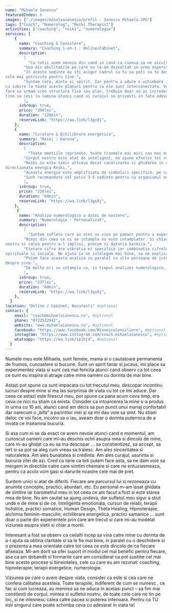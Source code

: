 ```yaml
---
name: "Mihaela Ionescu"
featuredIndex: 8
images: ["./images/mihaleaionescu/profil - Ionescu Mihaela.JPG"]
tags: ["Coach", "Numerolog", "Reiki Therapist"]
activities: ["coaching", "reiki", "numerologie"]
services: [
    {
      name: "Coaching & Consilere",
      summary: "Coaching 1-on-1 : Online/Cabinet",
      description:
        [
          "Cu totii avem nevoie din cand in cand ca cineva sa ne asculte, sa ne simtim intelesi, sa ne putem spune oful fara sa ne simtim judecati si avand un sentiment de siguranta ca tot ceea ce am exprimat ramane “acolo”. Si de cele mai multe ori, nu ne simtim confortabil sa facem asta cu prietenii sau familia. Nu pentru ca ei nu ne-ar dori binele, ci pentru ca tocmai acest bine ii face pe oameni sa isi dea cu parerea, sa emita judecati din dorinta de a empatiza cu tine, sa dea sfaturi … iar toate acestea ori iti aduc o stare de bine temporara care satisface doar ego-ul, ori este un adevar al lor impus involuntar asupra ta.",
        "Una din abilitatile pe care eu le-am dezvoltat in urma experientelor de viata, a formarilor pe care le-am facut si cea care m-a ajutat cel mai mult in lucrul cu mine, este aceea de a asculta, de a observa, de a comunica fara sa judec. Ceea ce suntem este rezultatul experientelor prin care am trecut, a credintelor pe care ni le-am format, a valorilor pe care le avem, si toate acestea ne fac sa vedem viata intr-un anume fel, avem o anume perspectiva a noastra, care uneori ne ajuta, alteori fara sa ne dam seama ne incurca.",
        "In aceste sedinte eu iti asigur cadrul ca tu sa poti sa te deschizi si impreuna sa identificam ce anume te doare cu adevarat, ce te tine pe loc, sa constientizezi si sa schimbi credintele care te limiteaza, sa poti sa privesti cu blandete si acceptare partile din tine care au stat pana acum in umbra si care ascund darurile tale. Intr-un cuvant, te ajut sa-ti schimbi perspectiva asupra ta si a vietii, astfel incat tu sa faci alegerile
cele mai potrivite pentru tine.",
        "Suntem corp, minte si spirit. Iar pentru a aduce o schimbare in viata noastra, avem nevoie sa ne uitam
cu iubire la toate aceste planuri pentru ca ele sunt interconectate. Vom face asta asa cum tu ai nevoie,
fara sa urmam vreo structura fixa sau plan, trebuie doar sa ai incredere ca tot ce este mai bun pentru
tine va iesi la lumina atunci cand ai curajul sa privesti in fata adevarul tau.",
        ],
      isGroup: true,
      price: "390lei",
      duration: "120min",
      reserveLink: "https://wa.link/l3gx8j",
    },
    {
      name: "Curatare & Echilibrare energetica",
      summary: "Reiki : Karuna",
      description:
        [
          "Toate emotiile reprimate, toate traumele mai mici sau mai mari prin care noi am trecut, impactul emotional al experientelor de viata dureroase, sunt stocate in corpul nostru la nivel energetic sub forma unor blocaje energetice de care nu suntem constienti. Afectiunile de care suferim reprezinta de fapt reactia corpului in fata unei acumulari de energie negativa (amprenta emotionala a traumelor) intr-o anumita zona si de aici manifestarea in plan fizic. Sau atunci cand exista o durere intr-o zona din corp, acolo s-a acumulat energie negativa care cere sa fie eliberata.",
        "Corpul nostru este atat de inteligent, ne spune efectiv tot ce avem nevoie sa stim si tot ce are nevoie. Si tot el are puterea de a se regenera, daca il ascultam si ii asiguram echilibrul necesar. Acest echilibru se realizeaza la nivel mental – prin modul in care vedem lucrurile, la nivel emotional – prin procesarea emotiilor reprimate si recunoasterea/trairea celor prezente, si la nivel energetic – prin asigurarea unui flux energetic optim de-a lungul canalelor, meridianelor, a centrilor energetici (chakre).",
        "Reiki nu este nimic altceva decat canalizarea si ghidarea in corpul unei persoane a unui aport de energie benefica, cu rolul de a elibera/curata zonele in care energia este blocata pentru ca fluxul firesc al energiei vitale sa fie restabilit. Mainile terapeutului emit aceasta energie, si scaneaza corpul pacientului de la nivelul chakrei coroana pana la nivelul chakrei radacina, de la o distanta de cca 5 cm. inteligenta noastra nativa preia aceasta energie si o dirijeza spre zonele care au cea mai mare nevoie, atat cat este necesar si cat ne este permis, in fiecare moment. Terapeutul este practic un canal de lumina prin care energia divina este transmisa si ghidata spre vindecarea fizica si emotionala a persoanei catre care este
directionata energia Reiki.",
        "Aceasta energie este amplificata de simboluri specifice, pe care terapeutul le dobandeste prin initiere, un fel de chei care deschid porti catre alte dimensiuni si aduc in aici si acum puterea lor. Mai presus, Karuna ne conecteaza la energia vindecatoare si plina de iubire a Arhanghelilor si a Fecioarei Maria, ceea ce face ca terapia sa fie una cu adevarat vindecatoare, pentru ca ne ajuta sa devenim constienti de CAUZA care sta la baza blocajelor noastre. Dar, chiar daca acest lucru nu ne este relevat de fiecare data (poate ca nu avem nevoie sa aducem la suprafata ceva din subconstient sau sa activam o trauma), procesul de curatare si echilibrare energetica are loc oricum.",
        "Sunt recomandate cel putin 3-5 sedinte pentru ca organismul nostru sa beneficieze pe deplin de aportul de energie primit, pentru a-l integra si coordona in modul optim vindecarii noastre. De asemenea, este posibil ca o serie de constientizari sa aiba loc pe parcursul acestor sedinte, motiv pentru care recomand, daca se simte nevoia, unei sustineri terapeutice psiho-emotionale.",
        ],
      isGroup: true,
      price: "210lei",
      duration: "60min",
      reserveLink: "https://wa.link/l3gx8j",
    },
     {
      name: "Analiza numerologica a datei de nastere",
      summary: "Numerologie : Personalizat",
      description:
        [
          "Suntem suflete care au ales sa vina pe pamant pentru a experimenta aceasta existenta, pentru a invata anumite lectii, pentru a plati anumite datorii karmice. La nastere uitam toate cele pe care sufletul nostru le-a ales insa mediul in care crestem , experientele prin care trecem, oamenii pe care ii intalnim, sunt exact acelea de care avem nevoie pentru a ne implini destinul.",
        "Nimic din ceea ce ni se intampla nu este intamplator. Si chiar data in care ne-am nascut, prin cifrele pe care le contine, ne ofera anumite trasaturi, abilitati, inclinatii, aptitudini, ne vorbeste despre vulnerabilitatile noastre si ne arata catre ce ne indraptam in aceasta viata – despre ce este destinul
nostru si calea pentru a-l implini, precum si datoria karmica.",
        "Fiecare cifra are vibratia ei specifica iar combinatia cifrelor din matrita psiho-energo-informationala ce se creeaza plecand de la cifrul numeric personal, ne ofera foarte multe informatii despre ce este important pentru noi, cum suntem perceputi de altii, relatia cu parintii si cu lumea, aspecte materiale,
spirituale si sociale. Ne ajuta sa ne intelegem mai bine, sa ne explicam anumite lucruri despre noi , sa vedem ce avem de facut pe calea destinului nostru si unde ne aflam in acest moment.",
        "Putem face aceasta analiza in paralel cu alta persoana de interes pentru noi, si vedem astfel cum si de ce ne-am atras, compatibilitatile/diferentele existente, cum se intersecteaza caile noastre, fiind o modalitate excelenta de a-l intelege si cunoaste mai bine pe celalalt, dincolo de ce fiecare declara
despre sine.",
        "De multe ori se intampla ca, in timpul analizei numerologice, sa apara o serie de constientizari , sa devina clar ce are omul de facut in viata sa, este un instrument deosebit de util care iti poate simplifica viata pentru ca iti “traduce” din tainele sufletului tau.",
        ],
      isGroup: true,
      price: "237lei",
      duration: "60min",
      reserveLink: "https://wa.link/l3gx8j",
    },
  ]
location: "Online / Cabinet, Bucuresti" #optional
contact: {
    email: "coach@mihaelaionescu.ro", #optional
    phone: "0722522942",
    website: "www.mihaelaionescu.ro", #optional
    facebook: "https://www.facebook.com/MionescuConsiliere", #optional
    instagram: "https://www.instagram.com/coach.mihaelaionescu", #optional
    whatsapp: "https://wa.link/ip1hjd", #optional
  }
---
```


Numele meu este Mihaela, sunt femeie, mama si o cautatoare permanenta de frumos, cunoastere si bucurie. Sunt un spirit tanar si jucaus, imi place sa experimentez viata si sunt cea mai fericita atunci cand observ ca tot ceea ce sunt eu inspira si atrage catre mine oameni cu dorinta de mai bine. 

Astazi pot spune ca sunt impacata cu tot trecutul meu, descopar incontinu lucruri despre mine si ma las surprinsa de viata cu tot ce imi aduce. Dar ceea ce astazi este firescul meu, pot spune ca pana acum ceva timp, era ceva ce nici nu stiam ca exista. Consider ca intoarcerea la mine s-a produs in urma cu 10 ani, atunci cand am decis sa pun punct unui mariaj confortabil dar oarecum o „bifa” a parintilor mei si sa imi dau voie sa simt. Nu stiam deloc ce voi face, incotro sa o iau, aveam doar o dorinta puternica de a invata ce inseamna bucuria.

Si asa cum ni se da exact ce avem nevoie atunci cand e momentul, am cunoscut oameni care mi-au deschis ochii asupra mea si dincolo de mine, care m-au ghidat ca eu sa ma descopar … sa constientizez, sa accept, sa iert si sa pot sa aleg cum vreau sa traiesc.
Am ales sinceritatea si naturaletea. Am ales bunatatea si credinta. Am ales curajul, usurinta si bucuria zilei de azi. Cred cu tarie ca toti putem face asta, sa ne dam voie sa mergem in directiile catre care simtim chemare si care ne entuziasmeaza, pentru ca acolo vom gasi si darurile noastre cele mai de pret. 

Suntem unici si atat de diferiti. Fiecare are parcursul lui si rezoneaza cu anumite concepte, practici, abordari, etc. Eu personal m-am lasat ghidata de simtire iar barometrul  meu in tot ceea ce am facut a fost si este starea mea de bine. Nu am cautat sa ajung undeva, dar sufletul meu sigur a stiut unde e de mine si de ce. Inteligenta emotionala, cursuri de relatii, terapii holistice, practici somatice, Human Design, Theta Healing, Hipnoterapie, alchimia feminin-masculin, echilibrare energetica, practici samanice … sunt doar o parte din experientele prin care am trecut si care mi-au modelat viziunea asupra vietii si chiar a mortii.

Interesant a fost sa observ ca ceilalti incep sa vina catre mine cu dorinta de a-I ajuta sa obtina claritate si sa le fie mai bine, in paralel cu o deschidere si o prezenta a mea orientate catre tot ceea ce este dincolo de ce fiecare afiseaza. Mi-am dorit sa ofer suport in modul cel mai benefic pentru fiecare, asa ca am dobandit si formarile care am considerat ca pot sustine cel mai bine aceste procese si bineinteles, cele cu care eu am rezonat: coaching, hipnoterapie, terapii energetice, numerologie. 

Viziunea pe care o avem despre viata,  consider ca este si cea care ne confera calitatea acesteia. Toate terapiile, indiferent de cum se numesc , ce fac si cum lucreaza, au menirea sa ne aduca in acelasi punct – sa fim mai constienti de corpul, mintea si sufletul nostru, de toate cele care ne tin pe loc, si ne inlesnesc calea catre pacea si puterea interioara. Pentru ca TU esti singurul care poate schimba ceva cu adevarat in viata ta!
